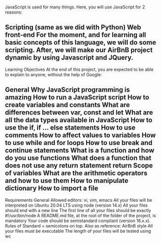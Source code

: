 JavaScript is used for many things. Here, you will use JavaScript for 2 reasons:

Scripting (same as we did with Python)
	Web front-end
	For the moment, and for learning all basic concepts of this language, we will do some scripting. After, we will make our AirBnB project dynamic by using Javascript and JQuery.
-----------------------------------------------------------------------------------------------------------------------------------------------------------------------
Learning Objectives
At the end of this project, you are expected to be able to explain to anyone, without the help of Google:

General
Why JavaScript programming is amazing
How to run a JavaScript script
How to create variables and constants
What are differences between var, const and let
What are all the data types available in JavaScript
How to use the if, if ... else statements
How to use comments
How to affect values to variables
How to use while and for loops
How to use break and continue statements
What is a function and how do you use functions
What does a function that does not use any return statement return
Scope of variables
What are the arithmetic operators and how to use them
How to manipulate dictionary
How to import a file
----------------------------------------------------------------------------------------------------------------------------------------------------------------------
Requirements
General
Allowed editors: vi, vim, emacs
All your files will be interpreted on Ubuntu 20.04 LTS using node (version 14.x)
	All your files should end with a new line
	The first line of all your files should be exactly #!/usr/bin/node
	A README.md file, at the root of the folder of the project, is mandatory
	Your code should be semistandard compliant (version 16.x.x). Rules of Standard + semicolons on top. Also as reference: AirBnB style
	All your files must be executable
	The length of your files will be tested using wc
